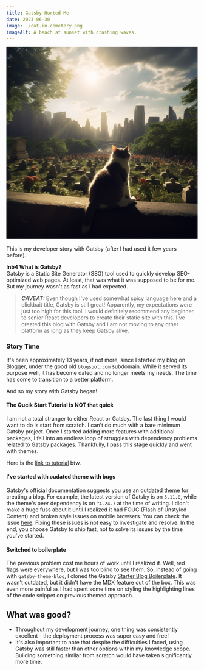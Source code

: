 ```yaml
---
title: Gatsby Hurted Me
date: 2023-06-30
image: ./cat-in-cemetery.png
imageAlt: A beach at sunset with crashing waves.
---
```


![Cozy image that i've created with MJ.](./cat-in-cemetery.png)

This is my developer story with Gatsby (after I had used it few years before).

**Inb4 What is Gatsby?**  
Gatsby is a Static Site Generator (SSG) tool used to quickly develop SEO-optimized web pages. At least, that was what it was supposed to be for me. But my journey wasn't as fast as I had expected.

> **_CAVEAT:_**
> Even though I've used somewhat spicy language here and a clickbait title, Gatsby is still great! Apparently, my expectations were just too high for this tool. I would definitely recommend any beginner to senior React developers to create their static site with this. I've created this blog with Gatsby and I am not moving to any other platform as long as they keep Gatsby alive.

### Story Time

It's been approximately 13 years, if not more, since I started my blog on Blogger, under the good old `blogspot.com` subdomain. While it served its purpose well, it has become dated and no longer meets my needs. The time has come to transition to a better platform.

And so my story with Gatsby began!

#### The Qucik Start Tutorial is NOT that quick

I am not a total stranger to either React or Gatsby. The last thing I would want to do is start from scratch. I can't do much with a bare minimum Gatsby project. Once I started adding more features with additional packages, I fell into an endless loop of struggles with dependency problems related to Gatsby packages. Thankfully, I pass this stage quickly and went with themes.

Here is the [link to tutorial](https://www.gatsbyjs.com/docs/quick-start/) btw.

#### I've started with oudated theme with bugs

Gatsby's official documentation suggests you use an outdated [theme](https://www.gatsbyjs.com/docs/how-to/plugins-and-themes/) for creating a blog. For example, the latest version of Gatsby is on `5.11.0`, while the theme's peer dependency is on `^4.24.7` at the time of writing. I didn't make a huge fuss about it until I realized it had FOUC (Flash of Unstyled Content) and broken style issues on mobile browsers. You can check the issue [here](https://github.com/gatsbyjs/gatsby/issues/38339). Fixing these issues is not easy to investigate and resolve. In the end, you choose Gatsby to ship fast, not to solve its issues by the time you've started.

#### Switched to boilerplate

The previous problem cost me hours of work until I realized it. Well, red flags were everywhere, but I was too blind to see them. So, instead of going with `gatsby-theme-blog`, I cloned the Gatsby [Starter Blog Boilerplate](https://github.com/gatsbyjs/gatsby-starter-blog). It wasn't outdated, but it didn't have the MDX feature out of the box. This was even more painful as I had spent some time on styling the highlighting lines of the code snippet on previous themed approach.

## What was good?
* Throughout my development journey, one thing was consistently excellent - the deployment process was super easy and free!
* It's also important to note that despite the difficulties I faced, using Gatsby was still faster than other options within my knowledge scope. Building something similar from scratch would have taken significantly more time.



